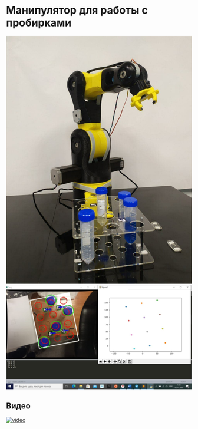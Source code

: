 # Манипулятор для работы с пробирками
![img1](/photos/photo_2020-11-18_23-07-32.jpg)
![img1](/photos/screenshot.jpg)

## Видео
[![video](https://img.youtube.com/vi/dG8mrK4G64I/0.jpg)](https://youtu.be/dG8mrK4G64I)
